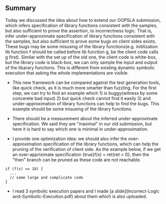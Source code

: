 ## Summary

Today we discussed the idea about how to extend our OOPSLA submission, which infers specification of library functions consistent with the samples, but also sufficient to prove the assertion, to incorrectness logic. That is, infer under-approximate specification of library functions consistent with the samples, but also sufficient to prove some bugs on client sides exists. These bugs may be some misusing of the library functions(e.g. initilization lib function f should be called before lib function g, be the client code calls g first). Similar with the set up of the old one, the client code is white-box, but the library code is black-box, we can only sample the input and output of the libarary functions. This is different from existing dynamic symbolic execution that asking the whole implementations are visible.

+ This new framework can be compared against the test generation tools, like quick check, as it is much more smarter than fuzzling. For the first step, we can try to find an example which 1) is buggy(witness by some concerete bad input) 2) but quick check cannot find it easily 3) and under-approximation of library functions can help to find the bugs. This example should be some misusing of the library functions.

+ There should be a measurement about the inferred under-approximate specification. We said they are "maximal" in our old submission, but here it is hard to say which one is minimal in under-approximation.

+ I provide one optimization idea: we should also infer the over-approximation specification of the library functions, which can help the pruning of the verification of client side. As the example below, if we get an over-appriximate specification {true}f(x) = ret{ret < 0}, then the "then" branch can be pruned as these code are not reachable.

```
if (f(x) == 10) {
  ...
  // some large and complicate code
}
```

+ I read 3 symbolic execution papers and I made [a slide](Incorrect-Logic and-Symbolic-Execution.pdf) about them which is also uploaded.
